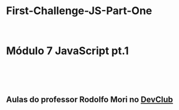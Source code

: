 # First-Challenge-JS-Part-One
<br>
<h1>Módulo 7 JavaScript pt.1<h1>
<br>
<h2>Aulas do professor Rodolfo Mori no <a href="https://rodolfomori.com.br/devclub">DevClub</a></h2>

